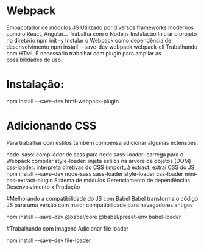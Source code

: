 # Webpack
Empacotador de módulos JS
Utilizado por diversos frameworks modernos como o React, Angular...
Trabalha com o Node.js
Instalação
Iniciar o projeto no diretório
npm init -y
Instalar o Webpack como dependência de desenvolvimento
npm install --save-dev webpack webpack-cli
Trabalhando com HTML
É necessário trabalhar com plugin para ampliar as possibilidades de uso.

# Instalação:

npm install --save-dev html-webpack-plugin

# Adicionando CSS
Para trabalhar com estilos também compensa adicionar algumas extensões.

node-sass: compilador de sass para node
sass-loader: carrega para o Webpack compilar
style-loader: injeta estilos na árvore de objetos (DOM)
css-loader: interpreta diretivas do CSS (import,..)
extract: extrai CSS do JS
npm install --save-dev node-sass sass-loader style-loader css-loader mini-css-extract-plugin
Sistema de módulos
Gerenciamento de dependências
Desenvolvimento x Produção

#Melhorando a compatibilidade do JS com Babel
Babel transforma o código JS para uma versão com maior compatibilidade para navegadores antigos

npm install --save-dev @babel/core @babel/preset-env babel-loader

#Trabalhando com imagens
Adicionar file loader

npm install --save-dev file-loader
